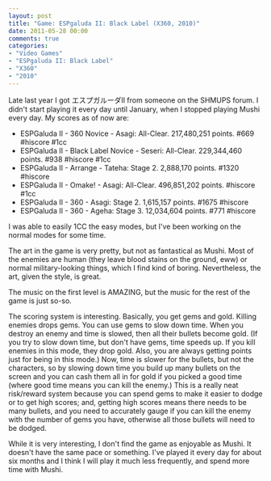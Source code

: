 ```yaml
---
layout: post
title: "Game: ESPgaluda II: Black Label (X360, 2010)"
date: 2011-05-28 00:00
comments: true
categories:
- "Video Games"
- "ESPgaluda II: Black Label"
- "X360"
- "2010"
---
```


Late last year I got エスプガルーダII from someone on the SHMUPS
forum. I didn't start playing it every day until January, when I
stopped playing Mushi every day. My scores as of now are:
- ESPGaluda II - 360 Novice - Asagi: All-Clear. 217,480,251 points. #669 #hiscore #1cc
- ESPGaluda II - Black Label Novice - Seseri: All-Clear. 229,344,460 points. #938 #hiscore #1cc
- ESPGaluda II - Arrange - Tateha: Stage 2. 2,888,170 points. #1320 #hiscore
- ESPGaluda II - Omake! - Asagi: All-Clear. 496,851,202 points. #hiscore #1cc
- ESPGaluda II - 360 - Asagi: Stage 2. 1,615,157 points. #1675 #hiscore
- ESPGaluda II - 360 - Ageha: Stage 3. 12,034,604 points. #771 #hiscore

I was able to easily 1CC the easy modes, but I've been working on
the normal modes for some time.

The art in the game is very pretty, but not as fantastical as
Mushi. Most of the enemies are human (they leave blood stains on
the ground, eww) or normal military-looking things, which I find
kind of boring. Nevertheless, the art, given the style, is
great.

The music on the first level is AMAZING, but the music for the
rest of the game is just so-so.

The scoring system is interesting. Basically, you get gems and
gold. Killing enemies drops gems. You can use gems to slow down
time. When you destroy an enemy and time is slowed, then all their
bullets become gold. (If you try to slow down time, but don't have
gems, time speeds up. If you kill enemies in this mode, they drop
gold. Also, you are always getting points just for being in this
mode.) Now, time is slower for the bullets, but not the
characters, so by slowing down time you build up many bullets on
the screen and you can cash them all in for gold if you picked a
good time (where good time means you can kill the enemy.) This is
a really neat risk/reward system because you can spend gems to
make it easier to dodge or to get high scores; and, getting high
scores means there needs to be many bullets, and you need to
accurately gauge if you can kill the enemy with the number of gems
you have, otherwise all those bullets will need to be dodged.

While it is very interesting, I don't find the game as enjoyable
as Mushi. It doesn't have the same pace or something. I've played
it every day for about six months and I think I will play it much
less frequently, and spend more time with Mushi.
